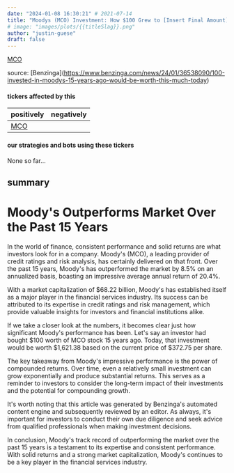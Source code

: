 ```yaml
---
date: "2024-01-08 16:30:21" # 2021-07-14
title: "Moodys (MCO) Investment: How $100 Grew to [Insert Final Amount] in Just 15 Years!"
# image: "images/plots/{{titleSlag}}.png"
author: "justin-guese"
draft: false
---
```

<a href='https://finance.yahoo.com/quote/MCO' target='_blank'>MCO</a> 

source: [Benzinga](<a href='https://www.benzinga.com/news/24/01/36538090/100-invested-in-moodys-15-years-ago-would-be-worth-this-much-today' target='_blank'>https://www.benzinga.com/news/24/01/36538090/100-invested-in-moodys-15-years-ago-would-be-worth-this-much-today</a>)

#### tickers affected by this

| positively | negatively |
|------------|------------
| <a href='https://finance.yahoo.com/quote/MCO' target='_blank'>MCO</a> |  |

#### our strategies and bots using these tickers

None so far...

## summary

# Moody's Outperforms Market Over the Past 15 Years

In the world of finance, consistent performance and solid returns are what investors look for in a company. Moody's (MCO), a leading provider of credit ratings and risk analysis, has certainly delivered on that front. Over the past 15 years, Moody's has outperformed the market by 8.5% on an annualized basis, boasting an impressive average annual return of 20.4%.

With a market capitalization of $68.22 billion, Moody's has established itself as a major player in the financial services industry. Its success can be attributed to its expertise in credit ratings and risk management, which provide valuable insights for investors and financial institutions alike.

If we take a closer look at the numbers, it becomes clear just how significant Moody's performance has been. Let's say an investor had bought $100 worth of MCO stock 15 years ago. Today, that investment would be worth $1,621.38 based on the current price of $372.75 per share.

The key takeaway from Moody's impressive performance is the power of compounded returns. Over time, even a relatively small investment can grow exponentially and produce substantial returns. This serves as a reminder to investors to consider the long-term impact of their investments and the potential for compounding growth.

It's worth noting that this article was generated by Benzinga's automated content engine and subsequently reviewed by an editor. As always, it's important for investors to conduct their own due diligence and seek advice from qualified professionals when making investment decisions.

In conclusion, Moody's track record of outperforming the market over the past 15 years is a testament to its expertise and consistent performance. With solid returns and a strong market capitalization, Moody's continues to be a key player in the financial services industry.